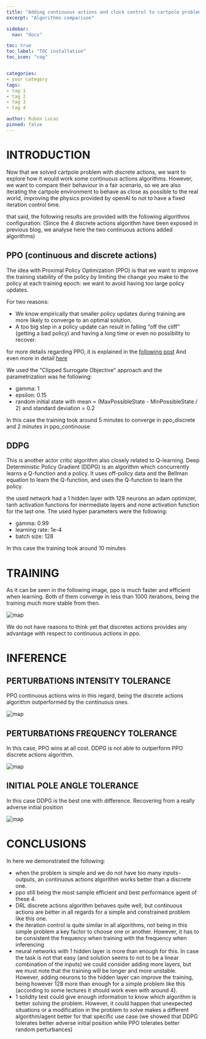 ```yaml
---
title: "Adding continuous actions and clock control to cartpole problem"
excerpt: "Algorithms comparison"

sidebar:
  nav: "docs"

toc: true
toc_label: "TOC installation"
toc_icon: "cog"


categories:
- your category
tags:
- tag 1
- tag 2
- tag 3
- tag 4

author: Rubén Lucas
pinned: false
---
```


# INTRODUCTION

Now that we solved cartpole problem with discrete actions, we want to explore how it would work some continuous actions
algorithms. However, we want to compare their behaviour in a fair scenario, so we are also iterating the cartpole environment
to behave as close as possible to the real world, improving the physics provided by openAI to not to have a fixed iteration
control time.

that said, the following results are provided with the following algorithms configuration:
(Since the 4 discrete actions algorithm have been exposed in previous blog, we analyse here the two continuous actions
added algorithms)

## PPO (continuous and discrete actions)

The idea with Proximal Policy Optimization (PPO) is that we want to improve the training stability of the policy by limiting the change you make to the policy at each training epoch: we want to avoid having too large policy updates.

For two reasons:
- We know empirically that smaller policy updates during training are more likely to converge to an optimal solution.
- A too big step in a policy update can result in falling “off the cliff” (getting a bad policy) and having a long time or even no possibility to recover.

for more details regarding PPO, it is explained in the [following post](https://jonathan-hui.medium.com/rl-proximal-policy-optimization-ppo-explained-77f014ec3f12)
And even more in detail [here](https://huggingface.co/blog/deep-rl-ppo)

We used the "Clipped Surrogate Objective" approach and the parametrization was he following:
- gamma: 1
- epsilon: 0.15
- random initial state with mean = (MaxPossibleState - MinPossibleState / 2) and standard deviation = 0.2

In this case the training took around 5 minutes to converge in ppo_discrete and 2 minutes in ppo_continouse

## DDPG

This is another actor critic algorithm also closely related to Q-learning.
Deep Deterministic Policy Gradient (DDPG) is an algorithm which concurrently learns a Q-function and a policy. 
It uses off-policy data and the Bellman equation to learn the Q-function, and uses the Q-function to learn the policy.

the used network had a 1 hidden layer with 128 neurons an adam optimizer, tanh activation functions for inermediate layers
and none activation function for the last one.
The used hyper parameters were the following:
- gamma: 0.99
- learning rate: 1e-4
- batch size: 128

In this case the training took around 10 minutes

# TRAINING

As it can be seen in the following image, ppo is much faster and efficient when learning.
Both of them converge in less than 1000 iterations, being the training much more stable from then.

<p><img src="/2020-phd-ruben-lucas/assets/images/results_images/cartpole/solidityExperiments/refinement/refinementOfRefinement/training.png" alt="map" class="img-responsive" /></p>

We do not have reasons to think yet that discretes actions provides any advantage with respect to continuous actions in ppo.

# INFERENCE

## PERTURBATIONS INTENSITY TOLERANCE

PPO continuous actions wins in this regard, being the discrete actions algorithm outperformed by the continuous ones.

<p><img src="/2020-phd-ruben-lucas/assets/images/results_images/cartpole/solidityExperiments/refinement/refinementOfRefinement/intensities.png" alt="map" class="img-responsive" /></p>

## PERTURBATIONS FREQUENCY TOLERANCE

In this case, PPO wins at all cost. DDPG is not able to outperform PPO discrete actions algorithm.

<p><img src="/2020-phd-ruben-lucas/assets/images/results_images/cartpole/solidityExperiments/refinement/refinementOfRefinement/frequencies.png" alt="map" class="img-responsive" /></p>

## INITIAL POLE ANGLE TOLERANCE

In this case DDPG is the best one with difference. Recovering from a really adverse initial position

<p><img src="/2020-phd-ruben-lucas/assets/images/results_images/cartpole/solidityExperiments/refinement/refinementOfRefinement/init_pos.png" alt="map" class="img-responsive" /></p>

# CONCLUSIONS

In here we demonstrated the following:

- when the problem is simple and we do not have too many inputs-outputs, an continuous actions algorithm works better than a discrete one.
- ppo still being the most sample efficient and best performance agent of these 4.
- DRL discrete actions algorithm behaves quite well, but continuous actions are better in all regards for a simple and constrained problem like this one.
- the iteration control is quite similar in all algorithms, not being in this simple problem a key factor to choose one or another.
  However, it has to be consistent the frequency when training with the frequency when inferencing
- neural networks with 1 hidden layer is more than enough for this. In case the task is not that easy (and solution seems to not to be
  a linear combination of the inputs) we could consider adding
  more layers, but we must note that the training will be longer and more unstable. However, adding neurons to the hidden layer
  can improve the training, being however 128 more than enough for a simple problem like this (according to some lectures it should work even with around 4).
- 1 solidity test could give enough information to know which algorithm is better solving the problem. However, it could happen 
  that unexpected situations or a modification in the problem to solve makes a different algorithm/agent better for that specific
  use case (we showed that DDPG tolerates better adverse initial position while PPO tolerates better random perturbances)